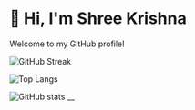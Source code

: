 # 👋 Hi, I'm Shree Krishna
Welcome to my GitHub profile!

![GitHub Streak](https://github-readme-streak-stats.herokuapp.com/?user=rupkumar&theme=dark)

![Top Langs](https://github-readme-stats.vercel.app/api/top-langs/?username=rupkumar&layout=compact&theme=dark)

![GitHub stats](https://github-readme-stats.vercel.app/api?username=rupkumar&show_icons=true&theme=dark)
__
